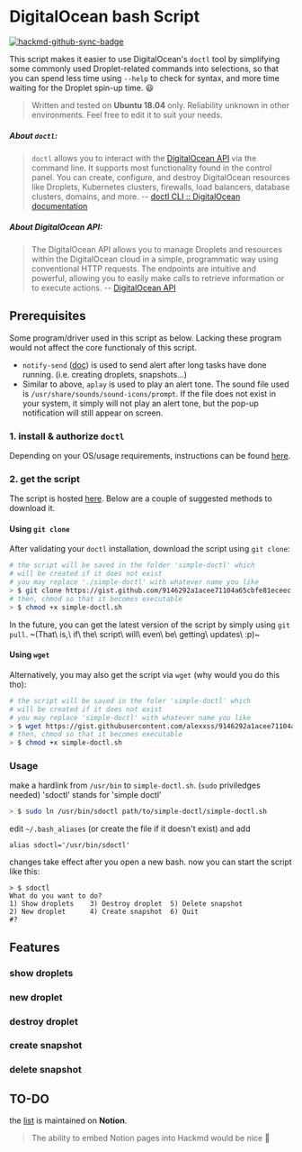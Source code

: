 DigitalOcean bash Script
=====

[![hackmd-github-sync-badge](https://hackmd.io/6VxoRIWzQPOkpyVqNbI5Xw/badge)](https://hackmd.io/6VxoRIWzQPOkpyVqNbI5Xw)

This script makes it easier to use DigitalOcean's `doctl` tool by simplifying some commonly used Droplet-related commands into selections, so that you can spend less time using `--help` to check for syntax, and more time waiting for the Droplet spin-up time. :smiley: 


> Written and tested on **Ubuntu 18.04** only. Reliability unknown in other environments. Feel free to edit it to suit your needs.

##### About `doctl`: 
> `doctl` allows you to interact with the [DigitalOcean API](#About-DigitalOcean-API) via the command line. It supports most functionality found in the control panel. You can create, configure, and destroy DigitalOcean resources like Droplets, Kubernetes clusters, firewalls, load balancers, database clusters, domains, and more.
> -- [doctl CLI :: DigitalOcean documentation](https://www.digitalocean.com/docs/apis-clis/doctl/)

##### About DigitalOcean API:
> The DigitalOcean API allows you to manage Droplets and resources within the DigitalOcean cloud in a simple, programmatic way using conventional HTTP requests. The endpoints are intuitive and powerful, allowing you to easily make calls to retrieve information or to execute actions.
> -- [DigitalOcean API](https://developers.digitalocean.com/documentation/v2/)


Prerequisites
-----

Some program/driver used in this script as below. Lacking these program would not affect the core functionaly of this script.
 - `notify-send` ([doc](http://manpages.ubuntu.com/manpages/xenial/man1/notify-send.1.html)) is used to send alert after long tasks have done running. (i.e. creating droplets, snapshots...)
- Similar to above, `aplay` is used to play an alert tone. The sound file used is `/usr/share/sounds/sound-icons/prompt`. If the file does not exist in your system, it simply will not play an alert tone, but the pop-up notification will still appear on screen.

### 1. install & authorize `doctl`

Depending on your OS/usage requirements, instructions can be found [here](https://www.digitalocean.com/docs/apis-clis/doctl/how-to/install/#step-1-install-doctl).

### 2. get the script

The script is hosted [here](https://gist.github.com/alexxss/9146292a1acee71104a65cbfe81eceec). Below are a couple of suggested methods to download it.

#### Using `git clone`
After validating your `doctl` installation, download the script using `git clone`:
```bash
# the script will be saved in the folder 'simple-doctl' which
# will be created if it does not exist
# you may replace './simple-doctl' with whatever name you like
> $ git clone https://gist.github.com/9146292a1acee71104a65cbfe81eceec.git ./simple-doctl
# then, chmod so that it becomes executable
> $ chmod +x simple-doctl.sh
```
In the future, you can get the latest version of the script by simply using `git pull`. ~(That\ is,\ if\ the\ script\ will\ even\ be\ getting\ updates\ :p)~ 

#### Using `wget`
Alternatively, you may also get the script via `wget` (why would you do this tho):
```bash
# the script will be saved in the foler 'simple-doctl' which
# will be created if it does not exist
# you may replace 'simple-doctl' with whatever name you like
> $ wget https://gist.githubusercontent.com/alexxss/9146292a1acee71104a65cbfe81eceec/raw/959574068fdebc321d6116444b6657a621860fe9/simple_doctl.sh -P simple-doctl
# then, chmod so that it becomes executable
> $ chmod +x simple-doctl.sh
```

### Usage

make a hardlink from `/usr/bin` to `simple-doctl.sh`. (`sudo` priviledges needed) 'sdoctl' stands for 'simple doctl'
```sh
> $ sudo ln /usr/bin/sdoctl path/to/simple-doctl/simple-doctl.sh
```
edit `~/.bash_aliases` (or create the file if it doesn't exist) and add
```bash=0
alias sdoctl='/usr/bin/sdoctl'
```
changes take effect after you open a new bash. now you can start the script like this:
```
> $ sdoctl
What do you want to do?
1) Show droplets    3) Destroy droplet	5) Delete snapshot
2) New droplet      4) Create snapshot	6) Quit
#? 
```

Features
-----

### show droplets

### new droplet

### destroy droplet

### create snapshot

### delete snapshot

TO-DO
-----
the [list](https://www.notion.so/simple-doctl-df618af3aaea49de9ea1fac2256d7677) is maintained on **Notion**. 
> The ability to embed Notion pages into Hackmd would be nice 🥺 


